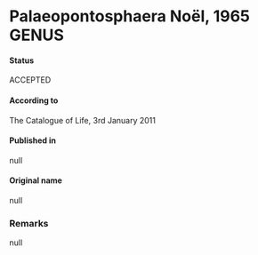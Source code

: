Palaeopontosphaera Noël, 1965 GENUS
=======

#### Status
ACCEPTED

#### According to
The Catalogue of Life, 3rd January 2011

#### Published in
null

#### Original name
null

### Remarks
null